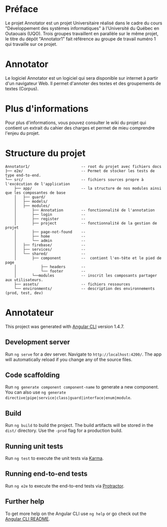 # Préface

Le projet Annotator est un projet Universitaire réalisé dans le cadre du cours "Développement des systèmes informatiques" à l'Université du Québec en Outaouais (UQO).
Trois groupes travaillent en parallèle sur le même projet, le titre du dépôt "Annotator1" fait référence au groupe de travail numéro 1 qui travaille sur ce projet.

# Annotator

Le logiciel Annotator est un logiciel qui sera disponible sur internet à partir d'un navigateur Web. Il permet d'annoter des textes et des groupements de textes (Corpus).

# Plus d'informations

Pour plus d'informations, vous pouvez consulter le wiki du projet qui contient un extrait du cahier des charges et permet de mieu comprendre l'enjeu du projet.

#  Structure du projet
```
Annotator1/                       -- root du projet avec fichiers docs
├── e2e/                          -- Permet de stocker les tests de type end-to-end.
└── src/                          -- fichiers sources propre à l'excécution de l'application
    ├── app/                      -- la structure de nos modules ainsi que les composantes de base
    │	├── guard/
    │	├── models/
    │	├── modules/
    │       ├── Annotation        -- fonctionnalité de l'annotation
    │       ├── login             --
    │       ├── register          --
    │       ├── project           -- fonctionnalité de la gestion de projet
    │       ├── page-not-found    --
    │       ├── home              --
    │       └── admin             --
    │	├── firebase/             --
    │	├── services/             --
    │	└── shared/               -- 
    │       ├── component         --  contient l'en-tête et le pied de page
    │           ├── headers       --
    │           └── footer        --
    │       └──modules            -- inscrit les composants partager aux utilisateurs.
    ├── assets/                   -- fichiers ressources
    └── environments/             -- description des environnements (prod, test, dev)
```

# Annotateur

This project was generated with [Angular CLI](https://github.com/angular/angular-cli) version 1.4.7.

## Development server

Run `ng serve` for a dev server. Navigate to `http://localhost:4200/`. The app will automatically reload if you change any of the source files.

## Code scaffolding

Run `ng generate component component-name` to generate a new component. You can also use `ng generate directive|pipe|service|class|guard|interface|enum|module`.

## Build

Run `ng build` to build the project. The build artifacts will be stored in the `dist/` directory. Use the `-prod` flag for a production build.

## Running unit tests

Run `ng test` to execute the unit tests via [Karma](https://karma-runner.github.io).

## Running end-to-end tests

Run `ng e2e` to execute the end-to-end tests via [Protractor](http://www.protractortest.org/).

## Further help

To get more help on the Angular CLI use `ng help` or go check out the [Angular CLI README](https://github.com/angular/angular-cli/blob/master/README.md).
